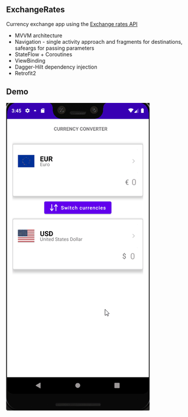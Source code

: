 

## ExchangeRates

Currency exchange app using the [Exchange rates API](https://exchangeratesapi.io/)

* MVVM architecture
* Navigation - single activity approach and fragments for destinations, safeargs for passing parameters
* StateFlow + Coroutines
* ViewBinding
* Dagger-Hilt dependency injection
* Retrofit2

## Demo

![Demo 1](gif/exchange.gif)